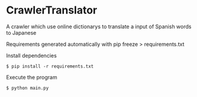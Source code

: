 # CrawlerTranslator
A crawler which use online dictionarys to translate a input of Spanish words to Japanese

Requirements generated automatically with pip freeze > requirements.txt

Install dependencies

```$ pip install -r requirements.txt```

Execute the program

```$ python main.py```
